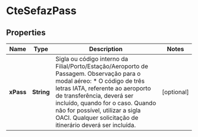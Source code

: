 

# CteSefazPass


## Properties

| Name | Type | Description | Notes |
|------------ | ------------- | ------------- | -------------|
|**xPass** | **String** | Sigla ou código interno da Filial/Porto/Estação/Aeroporto de Passagem.  Observação para o modal aéreo:  * O código de três letras IATA, referente ao aeroporto de transferência, deverá ser incluído, quando for o caso. Quando não for possível,  utilizar a sigla OACI. Qualquer solicitação de itinerário deverá ser incluída. |  [optional] |



